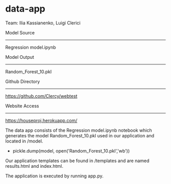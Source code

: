 # data-app

Team: Ilia Kassianenko, Luigi Clerici


Model Source

-------------

Regression model.ipynb

Model Output

-------------

Random_Forest_10.pkl

Github Directory

-----------------

https://github.com/Clercy/webtest

Website Access

---------------

https://houseproj.herokuapp.com/


The data app consists of the Regression model.ipynb notebook
which generates the model Random_Forest_10.pkl used in our application
and located in /model.

- pickle.dump(model, open('Random_Forest_10.pkl','wb')) 

Our application templates can be found in /templates and are named
results.html and index.html.

The application is executed by running app.py.


